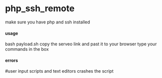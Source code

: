 # php_ssh_remote
make sure you have php and ssh installed
#### usage
bash payload.sh
copy the serveo link and past it to your browser
type your commands in the box
#### errors 
#user input scripts and text editors crashes the script
